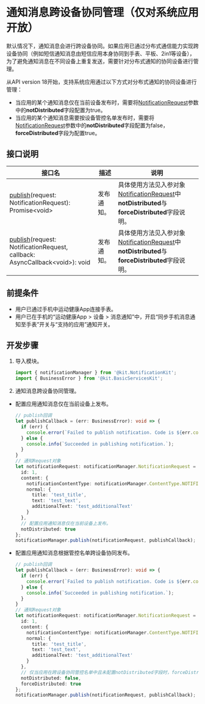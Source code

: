 # 通知消息跨设备协同管理（仅对系统应用开放）

<!--Kit: Notification Kit-->
<!--Subsystem: Notification-->
<!--Owner: @peixu-->
<!--Designer: @dongqingran; @wulong158-->
<!--Tester: @wanghong1997-->
<!--Adviser: @huipeizi-->

默认情况下，通知消息会进行跨设备协同。如果应用已通过分布式通信能力实现跨设备协同（例如短信通知消息由短信应用本身协同到手表、平板、2in1等设备），为了避免通知消息在不同设备上重复发送，需要针对分布式通知的协同设备进行管理。

从API version 18开始，支持系统应用通过以下方式对分布式通知的协同设备进行管理：

- 当应用的某个通知消息仅在当前设备发布时，需要将[NotificationRequest](../reference/apis-notification-kit/js-apis-inner-notification-notificationRequest-sys.md)参数中的**notDistributed**字段配置为true。
- 当应用的某个通知消息需要按设备管控名单发布时，需要将[NotificationRequest](../reference/apis-notification-kit/js-apis-inner-notification-notificationRequest-sys.md)参数中的**notDistributed**字段配置为false，**forceDistributed**字段为配置true。

## 接口说明

| **接口名**  | **描述** | **说明** |
| -------- | -------- |-------- |
| [publish](../reference/apis-notification-kit/js-apis-notificationManager.md#notificationmanagerpublish-1)(request: NotificationRequest): Promise\<void\>       | 发布通知。  | 具体使用方法见入参对象[NotificationRequest](../reference/apis-notification-kit/js-apis-inner-notification-notificationRequest-sys.md)中**notDistributed**与**forceDistributed**字段说明。|
| [publish](../reference/apis-notification-kit/js-apis-notificationManager.md#notificationmanagerpublish)(request: NotificationRequest, callback: AsyncCallback\<void\>): void | 发布通知。 | 具体使用方法见入参对象[NotificationRequest](../reference/apis-notification-kit/js-apis-inner-notification-notificationRequest-sys.md)中**notDistributed**与**forceDistributed**字段说明。 |

## 前提条件

 - 用户已通过手机中运动健康App连接手表。
 - 用户已在手机的“运动健康App > 设备 > 消息通知”中，开启“同步手机消息通知至手表”开关与“支持的应用”通知开关。

## 开发步骤

1. 导入模块。

    ```typescript
    import { notificationManager } from '@kit.NotificationKit';
    import { BusinessError } from '@kit.BasicServicesKit';
    ```

2. 通知消息跨设备协同管理。

  - 配置应用通知消息仅在当前设备上发布。

    ```typescript
    // publish回调
    let publishCallback = (err: BusinessError): void => {
      if (err) {
        console.error(`Failed to publish notification. Code is ${err.code}, message is ${err.message}`);
      } else {
        console.info(`Succeeded in publishing notification.`);
      }
    }
    // 通知Request对象
    let notificationRequest: notificationManager.NotificationRequest = {
      id: 1,
      content: {
        notificationContentType: notificationManager.ContentType.NOTIFICATION_CONTENT_BASIC_TEXT,
        normal: {
          title: 'test_title',
          text: 'test_text',
          additionalText: 'test_additionalText'
        }
      },
      // 配置应用通知消息仅在当前设备上发布。
      notDistributed: true
    };
    notificationManager.publish(notificationRequest, publishCallback);
    ```

  - 配置应用通知消息根据管控名单跨设备协同发布。

    ```typescript
    // publish回调
    let publishCallback = (err: BusinessError): void => {
      if (err) {
        console.error(`Failed to publish notification. Code is ${err.code}, message is ${err.message}`);
      } else {
        console.info(`Succeeded in publishing notification.`);
      }
    }
    // 通知Request对象
    let notificationRequest: notificationManager.NotificationRequest = {
      id: 1,
      content: {
        notificationContentType: notificationManager.ContentType.NOTIFICATION_CONTENT_BASIC_TEXT,
        normal: {
          title: 'test_title',
          text: 'test_text',
          additionalText: 'test_additionalText'
        }
      },
      // 仅当应用在跨设备协同管控名单中且未配置notDistributed字段时，forceDistributed才会生效,且当forceDistributed为false按照协同管控名单显示
      notDistributed: false,
      forceDistributed: true
    };
    notificationManager.publish(notificationRequest, publishCallback);
    ```
